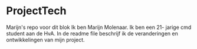 # ProjectTech
Marijn's repo voor dit blok
Ik ben Marijn Molenaar. Ik ben een 21- jarige cmd student aan de HvA. In de readme file beschrijf ik de veranderingen en ontwikkelingen van mijn project.
